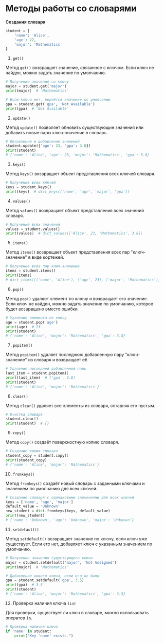 # Методы работы со словарями

**Создания словаря**

```python
student = {
    'name': 'Alice',
    'age': 22,
    'major': 'Mathematics'
}
```

1. `get()`

Метод `get()` возвращает значение, связанное с ключом. Если ключ не найден, можно задать значение по умолчанию.

```python
# Получение значения по ключу
major = student.get('major')
print(major)  # 'Mathematics'

# Если ключа нет, вернётся значение по умолчанию
gpa = student.get('gpa', 'Not Available')
print(gpa)  # 'Not Available'
```

2. `update()`

Метод `update()` позволяет обновить существующие значения или добавить новые пары ключ-значение в словарь.

```python
# Обновление и добавление значений
student.update({'age': 23, 'gpa': 3.8})
print(student)
# {'name': 'Alice', 'age': 23, 'major': 'Mathematics', 'gpa': 3.8}
```

3. `keys()`

Метод `keys()` возвращает объект представления всех ключей словаря.

```python
# Получение всех ключей
keys = student.keys()
print(keys)  # dict_keys(['name', 'age', 'major', 'gpa'])
```

4. `values()`

Метод `values()` возвращает объект представления всех значений словаря.

```python
# Получение всех значений
values = student.values()
print(values)  # dict_values(['Alice', 23, 'Mathematics', 3.8])
```

5. `items()`

Метод `items()` возвращает объект представления всех пар "ключ-значение" в виде кортежей.

```python
# Получение всех пар ключ-значение
items = student.items()
print(items)
# dict_items([('name', 'Alice'), ('age', 23), ('major', 'Mathematics'), ('gpa', 3.8)])
```

6. `pop()`

Метод `pop()` удаляет элемент по ключу и возвращает его значение. Если ключ не найден, можно задать значение по умолчанию, которое будет возвращено вместо ошибки.

```python
# Удаление элемента по ключу
age = student.pop('age')
print(age)  # 23
print(student)
# {'name': 'Alice', 'major': 'Mathematics', 'gpa': 3.8}
```

7. `popitem()`

Метод `popitem()` удаляет последнюю добавленную пару "ключ-значение" из словаря и возвращает её.

```python
# Удаление последней добавленной пары
last_item = student.popitem()
print(last_item)  # ('gpa', 3.8)
print(student)
# {'name': 'Alice', 'major': 'Mathematics'}
```

8. `clear()`

Метод `clear()` удаляет все элементы из словаря, оставляя его пустым.

```python
# Очистка словаря
student.clear()
print(student)  # {}
```

9. `copy()`

Метод `copy()` создаёт поверхностную копию словаря.

```python
# Создание копии словаря
student_copy = student.copy()
print(student_copy)
# {'name': 'Alice', 'major': 'Mathematics'}
```

10. `fromkeys()`

Метод `fromkeys()` создаёт новый словарь с заданными ключами и значением по умолчанию для всех ключей.

```python
# Создание словаря с одинаковыми значениями для всех ключей
keys = ['name', 'age', 'major']
default_value = 'Unknown'
new_student = dict.fromkeys(keys, default_value)
print(new_student)
# {'name': 'Unknown', 'age': 'Unknown', 'major': 'Unknown'}
```

11. `setdefault()`

Метод `setdefault()` возвращает значение по ключу, если ключ уже существует. Если его нет, добавляет ключ с указанным значением по умолчанию.

```python
# Получение значения существующего ключа
major = student.setdefault('major', 'Not Assigned')
print(major)  # 'Mathematics'

# Добавление нового ключа, если его не было
gpa = student.setdefault('gpa', 3.5)
print(gpa)  # 3.5
print(student)
# {'name': 'Alice', 'major': 'Mathematics', 'gpa': 3.5}
```

12. Проверка наличия ключа `(in)`

Для проверки, существует ли ключ в словаре, можно использовать оператор `in`.

```python
# Проверка наличия ключа
if 'name' in student:
    print("Key 'name' exists.")
```
